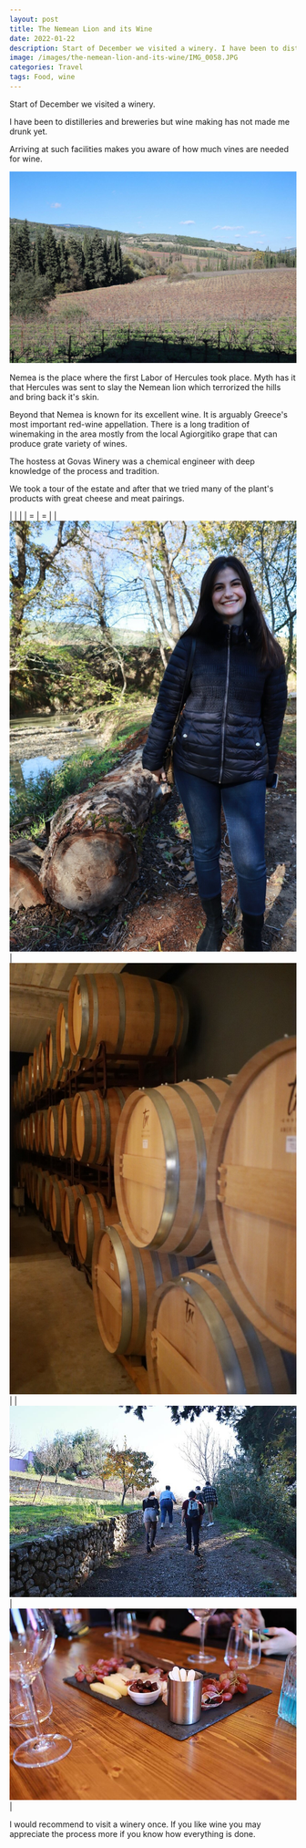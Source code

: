 ```yaml
---
layout: post
title: The Nemean Lion and its Wine
date: 2022-01-22
description: Start of December we visited a winery. I have been to distilleries and breweries but wine making has not made me drunk yet.
image: /images/the-nemean-lion-and-its-wine/IMG_0058.JPG
categories: Travel
tags: Food, wine
---
```


Start of December we visited a winery.

I have been to distilleries and breweries but wine making has not made me drunk yet.

Arriving at such facilities makes you aware of how much vines are needed for wine.

![IMG_0058.JPG](/images/the-nemean-lion-and-its-wine/IMG_0058.JPG)

Nemea is the place where the first Labor of Hercules took place. Myth has it that Hercules was sent to slay the Nemean lion which terrorized the hills and bring back it's skin.

Beyond that Nemea is known for its excellent wine. It is arguably Greece's most important red-wine appellation. There is a long tradition of winemaking in the area mostly from the local Agiorgitiko grape that can produce grate variety of wines.

The hostess at Govas Winery was a chemical engineer with deep knowledge of the process and tradition.

We took a tour of the estate and after that we tried many of the plant's products with great cheese and meat pairings.

| | |
| = | = |
| ![IMG_0059.JPG](/images/the-nemean-lion-and-its-wine/IMG_0059.JPG) | ![IMG_0061.JPG](/images/the-nemean-lion-and-its-wine/IMG_0061.JPG) |
| ![IMG_0060.JPG](/images/the-nemean-lion-and-its-wine/IMG_0060.JPG) | ![IMG_0062.JPG](/images/the-nemean-lion-and-its-wine/IMG_0062.JPG) |

I would recommend to visit a winery once. If you like wine you may appreciate the process more if you know how everything is done.
